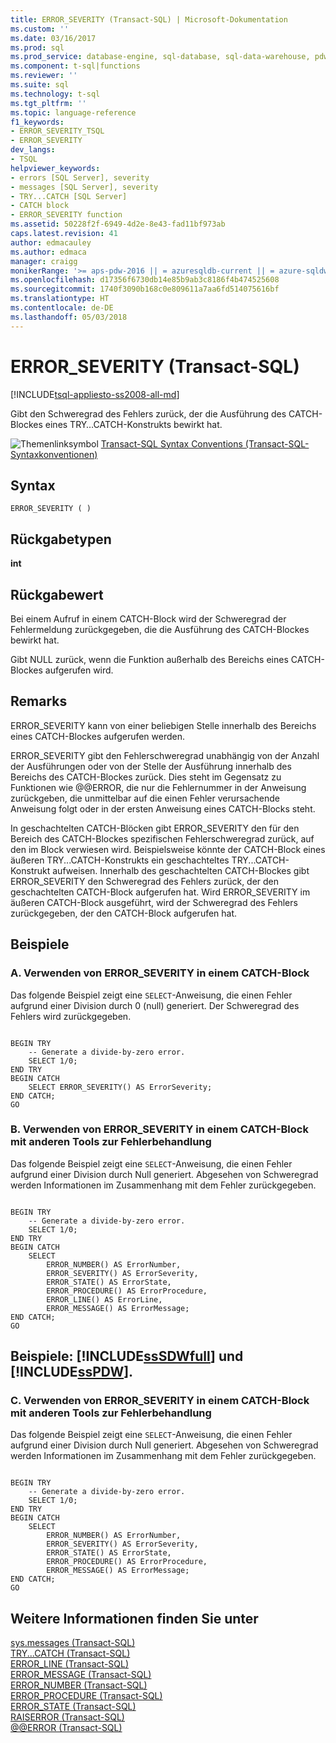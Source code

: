 ```yaml
---
title: ERROR_SEVERITY (Transact-SQL) | Microsoft-Dokumentation
ms.custom: ''
ms.date: 03/16/2017
ms.prod: sql
ms.prod_service: database-engine, sql-database, sql-data-warehouse, pdw
ms.component: t-sql|functions
ms.reviewer: ''
ms.suite: sql
ms.technology: t-sql
ms.tgt_pltfrm: ''
ms.topic: language-reference
f1_keywords:
- ERROR_SEVERITY_TSQL
- ERROR_SEVERITY
dev_langs:
- TSQL
helpviewer_keywords:
- errors [SQL Server], severity
- messages [SQL Server], severity
- TRY...CATCH [SQL Server]
- CATCH block
- ERROR_SEVERITY function
ms.assetid: 50228f2f-6949-4d2e-8e43-fad11bf973ab
caps.latest.revision: 41
author: edmacauley
ms.author: edmaca
manager: craigg
monikerRange: '>= aps-pdw-2016 || = azuresqldb-current || = azure-sqldw-latest || >= sql-server-2016 || = sqlallproducts-allversions'
ms.openlocfilehash: d17356f6730db14e85b9ab3c8186f4b474525608
ms.sourcegitcommit: 1740f3090b168c0e809611a7aa6fd514075616bf
ms.translationtype: HT
ms.contentlocale: de-DE
ms.lasthandoff: 05/03/2018
---
```

# <a name="errorseverity-transact-sql"></a>ERROR_SEVERITY (Transact-SQL)
[!INCLUDE[tsql-appliesto-ss2008-all-md](../../includes/tsql-appliesto-ss2008-all-md.md)]

  Gibt den Schweregrad des Fehlers zurück, der die Ausführung des CATCH-Blockes eines TRY…CATCH-Konstrukts bewirkt hat.  
  
 ![Themenlinksymbol](../../database-engine/configure-windows/media/topic-link.gif "Topic link icon") [Transact-SQL Syntax Conventions (Transact-SQL-Syntaxkonventionen)](../../t-sql/language-elements/transact-sql-syntax-conventions-transact-sql.md)  
  
## <a name="syntax"></a>Syntax  
  
```  
ERROR_SEVERITY ( )  
```  
  
## <a name="return-types"></a>Rückgabetypen  
 **int**  
  
## <a name="return-value"></a>Rückgabewert  
 Bei einem Aufruf in einem CATCH-Block wird der Schweregrad der Fehlermeldung zurückgegeben, die die Ausführung des CATCH-Blockes bewirkt hat.  
  
 Gibt NULL zurück, wenn die Funktion außerhalb des Bereichs eines CATCH-Blockes aufgerufen wird.  
  
## <a name="remarks"></a>Remarks  
 ERROR_SEVERITY kann von einer beliebigen Stelle innerhalb des Bereichs eines CATCH-Blockes aufgerufen werden.  
  
 ERROR_SEVERITY gibt den Fehlerschweregrad unabhängig von der Anzahl der Ausführungen oder von der Stelle der Ausführung innerhalb des Bereichs des CATCH-Blockes zurück. Dies steht im Gegensatz zu Funktionen wie @@ERROR, die nur die Fehlernummer in der Anweisung zurückgeben, die unmittelbar auf die einen Fehler verursachende Anweisung folgt oder in der ersten Anweisung eines CATCH-Blocks steht.  
  
 In geschachtelten CATCH-Blöcken gibt ERROR_SEVERITY den für den Bereich des CATCH-Blockes spezifischen Fehlerschweregrad zurück, auf den im Block verwiesen wird. Beispielsweise könnte der CATCH-Block eines äußeren TRY...CATCH-Konstrukts ein geschachteltes TRY...CATCH-Konstrukt aufweisen. Innerhalb des geschachtelten CATCH-Blockes gibt ERROR_SEVERITY den Schweregrad des Fehlers zurück, der den geschachtelten CATCH-Block aufgerufen hat. Wird ERROR_SEVERITY im äußeren CATCH-Block ausgeführt, wird der Schweregrad des Fehlers zurückgegeben, der den CATCH-Block aufgerufen hat.  
  
## <a name="examples"></a>Beispiele  
  
### <a name="a-using-errorseverity-in-a-catch-block"></a>A. Verwenden von ERROR_SEVERITY in einem CATCH-Block  
 Das folgende Beispiel zeigt eine `SELECT`-Anweisung, die einen Fehler aufgrund einer Division durch 0 (null) generiert. Der Schweregrad des Fehlers wird zurückgegeben.  
  
```  
  
BEGIN TRY  
    -- Generate a divide-by-zero error.  
    SELECT 1/0;  
END TRY  
BEGIN CATCH  
    SELECT ERROR_SEVERITY() AS ErrorSeverity;  
END CATCH;  
GO  
```  
  
### <a name="b-using-errorseverity-in-a-catch-block-with-other-error-handling-tools"></a>B. Verwenden von ERROR_SEVERITY in einem CATCH-Block mit anderen Tools zur Fehlerbehandlung  
 Das folgende Beispiel zeigt eine `SELECT`-Anweisung, die einen Fehler aufgrund einer Division durch Null generiert. Abgesehen von Schweregrad werden Informationen im Zusammenhang mit dem Fehler zurückgegeben.  
  
```  
  
BEGIN TRY  
    -- Generate a divide-by-zero error.  
    SELECT 1/0;  
END TRY  
BEGIN CATCH  
    SELECT  
        ERROR_NUMBER() AS ErrorNumber,  
        ERROR_SEVERITY() AS ErrorSeverity,  
        ERROR_STATE() AS ErrorState,  
        ERROR_PROCEDURE() AS ErrorProcedure,  
        ERROR_LINE() AS ErrorLine,  
        ERROR_MESSAGE() AS ErrorMessage;  
END CATCH;  
GO  
```  
  
## <a name="examples-includesssdwfullincludessssdwfull-mdmd-and-includesspdwincludessspdw-mdmd"></a>Beispiele: [!INCLUDE[ssSDWfull](../../includes/sssdwfull-md.md)] und [!INCLUDE[ssPDW](../../includes/sspdw-md.md)].  
  
### <a name="c-using-errorseverity-in-a-catch-block-with-other-error-handling-tools"></a>C. Verwenden von ERROR_SEVERITY in einem CATCH-Block mit anderen Tools zur Fehlerbehandlung  
 Das folgende Beispiel zeigt eine `SELECT`-Anweisung, die einen Fehler aufgrund einer Division durch Null generiert. Abgesehen von Schweregrad werden Informationen im Zusammenhang mit dem Fehler zurückgegeben.  
  
```  
  
BEGIN TRY  
    -- Generate a divide-by-zero error.  
    SELECT 1/0;  
END TRY  
BEGIN CATCH  
    SELECT  
        ERROR_NUMBER() AS ErrorNumber,  
        ERROR_SEVERITY() AS ErrorSeverity,  
        ERROR_STATE() AS ErrorState,  
        ERROR_PROCEDURE() AS ErrorProcedure,  
        ERROR_MESSAGE() AS ErrorMessage;  
END CATCH;  
GO  
```  
  
## <a name="see-also"></a>Weitere Informationen finden Sie unter  
 [sys.messages &#40;Transact-SQL&#41;](../../relational-databases/system-catalog-views/messages-for-errors-catalog-views-sys-messages.md)   
 [TRY...CATCH &#40;Transact-SQL&#41;](../../t-sql/language-elements/try-catch-transact-sql.md)   
 [ERROR_LINE &#40;Transact-SQL&#41;](../../t-sql/functions/error-line-transact-sql.md)   
 [ERROR_MESSAGE &#40;Transact-SQL&#41;](../../t-sql/functions/error-message-transact-sql.md)   
 [ERROR_NUMBER &#40;Transact-SQL&#41;](../../t-sql/functions/error-number-transact-sql.md)   
 [ERROR_PROCEDURE &#40;Transact-SQL&#41;](../../t-sql/functions/error-procedure-transact-sql.md)   
 [ERROR_STATE &#40;Transact-SQL&#41;](../../t-sql/functions/error-state-transact-sql.md)   
 [RAISERROR &#40;Transact-SQL&#41;](../../t-sql/language-elements/raiserror-transact-sql.md)   
 [@@ERROR &#40;Transact-SQL&#41;](../../t-sql/functions/error-transact-sql.md)  
  
  

